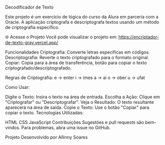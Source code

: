 Decodificador de Texto

Este projeto é um exercício de lógica do curso da Alura em parceria com a Oracle. A aplicação criptografa e descriptografa textos usando um método de criptografia específico.

🌐 Acesse o Projeto Você pode visualizar o projeto em: https://encriptador-de-texto-gray.vercel.app/

Funcionalidades Criptografia: Converte letras específicas em códigos. Descriptografia: Reverte o texto criptografado para o formato original. Copiar: Copia para a área de transferência, botão para copiar o texto criptografado/descriptografado.

Regras de Criptografia: e → enter i → imes a → ai o → ober u → ufat

Como Usar:

Digite o Texto: Insira o texto na área de entrada.
Escolha a Ação: Clique em "Criptografar" ou "Descriptografar".
Veja o Resultado: O texto resultante aparecerá na área de saída.
Copie o Texto: Use o botão "Copiar" para copiar o texto.
Tecnologias Utilizadas:

HTML
CSS
JavaScript
Contribuições Sugestões e pull requests são bem-vindos. Para problemas, abra uma issue no GitHub.

Projeto Desenvolvido por Allinny Soares
